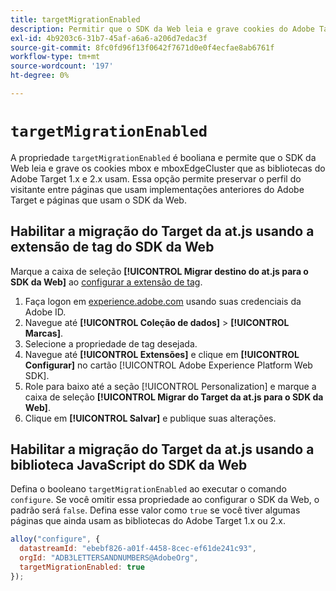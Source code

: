 ```yaml
---
title: targetMigrationEnabled
description: Permitir que o SDK da Web leia e grave cookies do Adobe Target.
exl-id: 4b9203c6-31b7-45af-a6a6-a206d7edac3f
source-git-commit: 8fc0fd96f13f0642f7671d0e0f4ecfae8ab6761f
workflow-type: tm+mt
source-wordcount: '197'
ht-degree: 0%

---
```


# `targetMigrationEnabled`

A propriedade `targetMigrationEnabled` é booliana e permite que o SDK da Web leia e grave os cookies mbox e mboxEdgeCluster que as bibliotecas do Adobe Target 1.x e 2.x usam. Essa opção permite preservar o perfil do visitante entre páginas que usam implementações anteriores do Adobe Target e páginas que usam o SDK da Web.

## Habilitar a migração do Target da at.js usando a extensão de tag do SDK da Web

Marque a caixa de seleção **[!UICONTROL Migrar destino do at.js para o SDK da Web]** ao [configurar a extensão de tag](/help/tags/extensions/client/web-sdk/web-sdk-extension-configuration.md).

1. Faça logon em [experience.adobe.com](https://experience.adobe.com) usando suas credenciais da Adobe ID.
1. Navegue até **[!UICONTROL Coleção de dados]** > **[!UICONTROL Marcas]**.
1. Selecione a propriedade de tag desejada.
1. Navegue até **[!UICONTROL Extensões]** e clique em **[!UICONTROL Configurar]** no cartão [!UICONTROL Adobe Experience Platform Web SDK].
1. Role para baixo até a seção [!UICONTROL Personalization] e marque a caixa de seleção **[!UICONTROL Migrar do Target da at.js para o SDK da Web]**.
1. Clique em **[!UICONTROL Salvar]** e publique suas alterações.

## Habilitar a migração do Target da at.js usando a biblioteca JavaScript do SDK da Web

Defina o booleano `targetMigrationEnabled` ao executar o comando `configure`. Se você omitir essa propriedade ao configurar o SDK da Web, o padrão será `false`. Defina esse valor como `true` se você tiver algumas páginas que ainda usam as bibliotecas do Adobe Target 1.x ou 2.x.

```js
alloy("configure", {
  datastreamId: "ebebf826-a01f-4458-8cec-ef61de241c93",
  orgId: "ADB3LETTERSANDNUMBERS@AdobeOrg",
  targetMigrationEnabled: true
});
```
